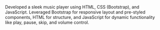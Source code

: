  Developed a sleek music player using HTML, CSS (Bootstrap), and JavaScript. Leveraged Bootstrap for
 responsive layout and pre-styled components, HTML for structure, and JavaScript for dynamic
 functionality like play, pause, skip, and volume control.
